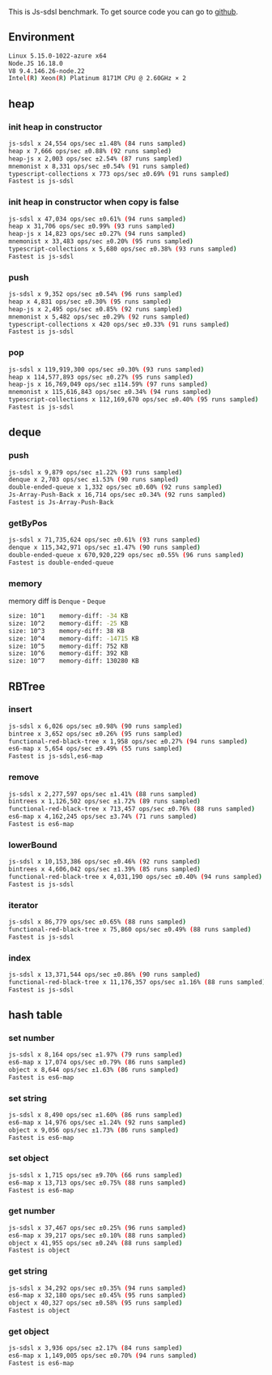 This is Js-sdsl benchmark. To get source code you can go to [github](https://github.com/js-sdsl/benchmark).

## Environment

```bash
Linux 5.15.0-1022-azure x64
Node.JS 16.18.0
V8 9.4.146.26-node.22
Intel(R) Xeon(R) Platinum 8171M CPU @ 2.60GHz × 2
```

## heap

### init heap in constructor

```bash
js-sdsl x 24,554 ops/sec ±1.48% (84 runs sampled)
heap x 7,666 ops/sec ±0.88% (92 runs sampled)
heap-js x 2,003 ops/sec ±2.54% (87 runs sampled)
mnemonist x 8,331 ops/sec ±0.54% (91 runs sampled)
typescript-collections x 773 ops/sec ±0.69% (91 runs sampled)
Fastest is js-sdsl
```

### init heap in constructor when copy is false

```bash
js-sdsl x 47,034 ops/sec ±0.61% (94 runs sampled)
heap x 31,706 ops/sec ±0.99% (93 runs sampled)
heap-js x 14,823 ops/sec ±0.27% (94 runs sampled)
mnemonist x 33,483 ops/sec ±0.20% (95 runs sampled)
typescript-collections x 5,680 ops/sec ±0.38% (93 runs sampled)
Fastest is js-sdsl
```

### push

```bash
js-sdsl x 9,352 ops/sec ±0.54% (96 runs sampled)
heap x 4,831 ops/sec ±0.30% (95 runs sampled)
heap-js x 2,495 ops/sec ±0.85% (92 runs sampled)
mnemonist x 5,482 ops/sec ±0.29% (92 runs sampled)
typescript-collections x 420 ops/sec ±0.33% (91 runs sampled)
Fastest is js-sdsl
```

### pop

```bash
js-sdsl x 119,919,300 ops/sec ±0.30% (93 runs sampled)
heap x 114,577,893 ops/sec ±0.27% (95 runs sampled)
heap-js x 16,769,049 ops/sec ±114.59% (97 runs sampled)
mnemonist x 115,616,843 ops/sec ±0.34% (94 runs sampled)
typescript-collections x 112,169,670 ops/sec ±0.40% (95 runs sampled)
Fastest is js-sdsl
```

## deque

### push

```bash
js-sdsl x 9,879 ops/sec ±1.22% (93 runs sampled)
denque x 2,703 ops/sec ±1.53% (90 runs sampled)
double-ended-queue x 1,332 ops/sec ±0.60% (92 runs sampled)
Js-Array-Push-Back x 16,714 ops/sec ±0.34% (92 runs sampled)
Fastest is Js-Array-Push-Back
```

### getByPos

```bash
js-sdsl x 71,735,624 ops/sec ±0.61% (93 runs sampled)
denque x 115,342,971 ops/sec ±1.47% (90 runs sampled)
double-ended-queue x 670,920,229 ops/sec ±0.55% (96 runs sampled)
Fastest is double-ended-queue
```

### memory

memory diff is `Denque` - `Deque`

```bash
size: 10^1    memory-diff: -34 KB
size: 10^2    memory-diff: -25 KB
size: 10^3    memory-diff: 38 KB
size: 10^4    memory-diff: -14715 KB
size: 10^5    memory-diff: 752 KB
size: 10^6    memory-diff: 392 KB
size: 10^7    memory-diff: 130280 KB
```

## RBTree

### insert

```bash
js-sdsl x 6,026 ops/sec ±0.98% (90 runs sampled)
bintree x 3,652 ops/sec ±0.26% (95 runs sampled)
functional-red-black-tree x 1,958 ops/sec ±0.27% (94 runs sampled)
es6-map x 5,654 ops/sec ±9.49% (55 runs sampled)
Fastest is js-sdsl,es6-map
```

### remove

```bash
js-sdsl x 2,277,597 ops/sec ±1.41% (88 runs sampled)
bintrees x 1,126,502 ops/sec ±1.72% (89 runs sampled)
functional-red-black-tree x 713,457 ops/sec ±0.76% (88 runs sampled)
es6-map x 4,162,245 ops/sec ±3.74% (71 runs sampled)
Fastest is es6-map
```

### lowerBound

```bash
js-sdsl x 10,153,386 ops/sec ±0.46% (92 runs sampled)
bintrees x 4,606,042 ops/sec ±1.39% (85 runs sampled)
functional-red-black-tree x 4,031,190 ops/sec ±0.40% (94 runs sampled)
Fastest is js-sdsl
```

### iterator

```bash
js-sdsl x 86,779 ops/sec ±0.65% (88 runs sampled)
functional-red-black-tree x 75,860 ops/sec ±0.49% (88 runs sampled)
Fastest is js-sdsl
```

### index

```bash
js-sdsl x 13,371,544 ops/sec ±0.86% (90 runs sampled)
functional-red-black-tree x 11,176,357 ops/sec ±1.16% (88 runs sampled)
Fastest is js-sdsl
```

## hash table

### set number

```bash
js-sdsl x 8,164 ops/sec ±1.97% (79 runs sampled)
es6-map x 17,074 ops/sec ±0.79% (86 runs sampled)
object x 8,644 ops/sec ±1.63% (86 runs sampled)
Fastest is es6-map
```

### set string

```bash
js-sdsl x 8,490 ops/sec ±1.60% (86 runs sampled)
es6-map x 14,976 ops/sec ±1.24% (92 runs sampled)
object x 9,056 ops/sec ±1.73% (86 runs sampled)
Fastest is es6-map
```

### set object

```bash
js-sdsl x 1,715 ops/sec ±9.70% (66 runs sampled)
es6-map x 13,713 ops/sec ±0.75% (88 runs sampled)
Fastest is es6-map
```

### get number

```bash
js-sdsl x 37,467 ops/sec ±0.25% (96 runs sampled)
es6-map x 39,217 ops/sec ±0.10% (88 runs sampled)
object x 41,955 ops/sec ±0.24% (88 runs sampled)
Fastest is object
```

### get string

```bash
js-sdsl x 34,292 ops/sec ±0.35% (94 runs sampled)
es6-map x 32,180 ops/sec ±0.45% (95 runs sampled)
object x 40,327 ops/sec ±0.58% (95 runs sampled)
Fastest is object
```

### get object

```bash
js-sdsl x 3,936 ops/sec ±2.17% (84 runs sampled)
es6-map x 1,149,005 ops/sec ±0.70% (94 runs sampled)
Fastest is es6-map
```
